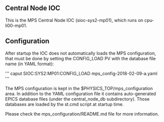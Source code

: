 Central Node IOC
----------------

This is the MPS Central Node IOC (sioc-sys2-mp01), which runs on cpu-li00-mp01.

Configuration
-------------

After startup the IOC does not automatically loads the MPS configuration, that must
be done by setting the CONFIG_LOAD PV with the database file name (in YAML format):

'''
   caput SIOC:SYS2:MP01:CONFIG_LOAD mps_config-2018-02-09-a.yaml
'''

The MPS configuration is kept in the $PHYSICS_TOP/mps_configuration area. In
addition to the YAML configuration file it contains auto-generated EPICS
database files (under the central_node_db subdirectory). Those databases
are loaded by the st.cmd script at startup time.

Please check the mps_configuration/README.md file for more information.